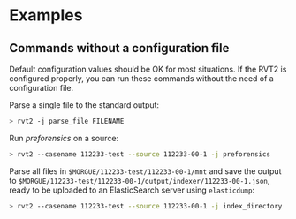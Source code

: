 # Examples

## Commands without a configuration file

Default configuration values should be OK for most situations. If the RVT2 is configured properly, you can run these commands without the need of a configuration file.

Parse a single file to the standard output:

```bash
> rvt2 -j parse_file FILENAME
```

Run *preforensics* on a source:

```bash
> rvt2 --casename 112233-test --source 112233-00-1 -j preforensics
```

Parse all files in `$MORGUE/112233-test/112233-00-1/mnt` and save the output to `$MORGUE/112233-test/112233-00-1/output/indexer/112233-00-1.json`, ready to be uploaded to an ElasticSearch server using `elasticdump`:

```bash
> rvt2 --casename 112233-test --source 112233-00-1 -j index_directory
```

